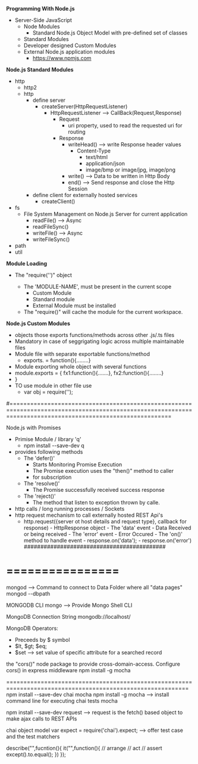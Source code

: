 **Programming With Node.js**

- Server-Side JavaScript
  - Node Modules
    - Standard Node.js Object Model with pre-defined set of classes
  - Standard Modules
  - Developer designed Custom Modules
  - External Node.js application modules
    - https://www.npmjs.com

**Node.js Standard Modules**

- http
  - http2
  - http
    - define server
      - createServer(HttpRequestListener)
        - HttpRequestListener --> CallBack(Request,Response)
          - Request
            - uri property, used to read the requested uri for routing
          - Response
            - writeHead() --> write Response header values
              - Content-Type
                - text/html
                - application/json
                - image/bmp or image/jpg, image/png
            - write() --> Data to be written in Http Body
            - end() --> Send response and close the Http Session
    - define client for externally hosted services
      - createClient()
- fs
  - File System Management on Node.js Server for current application
    - readFile() --> Async
    - readFileSync()
    - writeFile() --> Async
    - writeFileSync()
- path
- util

**Module Loading**

- The "require('<MODULE-NAME>')" object
  - The 'MODULE-NAME', must be present in the current scope
    - Custom Module
    - Standard module
    - External Module must be installed
  - The "require()" will cache the module for the current workspace.

**Node.js Custom Modules**

- objects those exports functions/methods across other .js/.ts files
- Mandatory in case of seggrigating logic across multiple maintainable files
- Module file with separate exportable functions/method
  - exports.<FUNCTION-NAME> = function(){........}
- Module exporting whole object with several functions
- module.exports = {
  fx1:function(){.......},
  fx2:function(){........}
- }
- TO use module in other file use
  - var obj = require('<PATH of MODULE File>');

#===========================================================================================================================================================

Node.js with Promises

- Primise Module / library 'q'
  - npm install --save-dev q
- provides following methods
  - The 'defer()'
    - Starts Monitoring Promise Execution
    - The Promise execution uses the "then()" method to caller
    - for subscription
  - The 'resolve()'
    - The Promise successfully received success response
  - The 'reject()'
    - The method that listen to exception thrown by calle.
- http calls / long running processes / Sockets
- http request mechanism to call externally hosted REST Api's
  - http.request({server ot host details and request type}, callback for response) - HttpResponse object - The 'data' event - Data Received or being received - The 'error' event - Error Occured - The 'on()' method to handle event - response.on('data'); - response.on('error')
    ###########################################

# ================

mongod --> Command to connect to Data Folder where all "data pages"
mongod --dbpath <PATH of the DATA Folder>

MONGODB CLI
mongo --> Provide Mongo Shell CLI

MongoDB Connection String
mongodb://localhost/<CollectionName>

MongoDB Operators:

- Preceeds by \$ symbol
- $lt, $gt; \$eq;
- \$set --> set value of specific attribute for a searched record

the "cors()" node package to provide cross-domain-access. Configure cors() in express middleware
npm install -g mocha

===========================================================================================================
npm install --save-dev chai mocha
npm install -g mocha 
--> install command line for executing chai tests
mocha <FILE CONTAINING the Test>

npm install --save-dev request 
--> request is the fetch() 
based object to make ajax calls to REST APIs  

chai object model
var expect = require('chai').expect;
--> offer test case and the test matchers

describe("",fucntion(){
  it("",function(){
    // arrange
    // act
    // assert
    except().to.equal();
  })
});
















